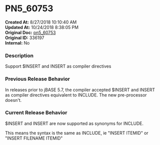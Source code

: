 # PN5_60753

**Created At:** 8/27/2018 10:10:40 AM  
**Updated At:** 10/24/2018 8:38:05 PM  
**Original Doc:** [pn5_60753](https://docs.jbase.com/48420-5-7-1-release-notes/pn5_60753)  
**Original ID:** 336197  
**Internal:** No  


### Description

Support $INSERT and INSERT as compiler directives



### Previous Release Behavior

In releases prior to jBASE 5.7, the compiler accepted $INSERT and INSERT as compiler directives equivalent to INCLUDE. The new pre-processor doesn't.



### Current Release Behavior

$INSERT and INSERT are now supported as synonyms for INCLUDE.

This means the syntax is the same as INCLUDE, ie "INSERT ITEMID" or "INSERT FILENAME ITEMID"
